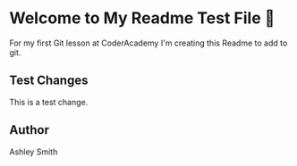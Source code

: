 # Welcome to My Readme Test File 👋

For my first Git lesson at CoderAcademy I'm creating this Readme to add to git.

## Test Changes

This is a test change.

## Author

Ashley Smith
